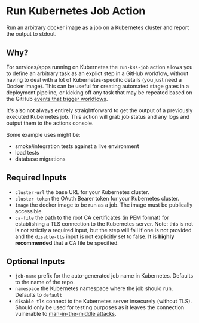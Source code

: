# Run Kubernetes Job Action

Run an arbitrary docker image as a job on a Kubernetes cluster and report the output to stdout.

## Why?

For services/apps running on Kubernetes the `run-k8s-job` action allows you to define an arbitrary task as an explict step in a GitHub workflow, without having to deal with a lot of Kubernetes-specific details (you just need a Docker image). This can be useful for creating automated stage gates in a deployment pipeline, or kicking off any task that may be repeated based on the GitHub [events that trigger workflows](https://help.github.com/en/actions/reference/events-that-trigger-workflows). 

It's also not always entirely straightforward to get the output of a previously executed Kubernetes job. This action will grab job status and any logs and output them to the actions console. 

Some example uses might be:
- smoke/integration tests against a live environment
- load tests
- database migrations


## Required Inputs

- `cluster-url` the base URL for your Kubernetes cluster.
- `cluster-token` the OAuth Bearer token for your Kubernetes cluster.
- `image` the docker image to be run as a job. The image must be publically accessible. 
- `ca-file` the path to the root CA certificates (in PEM format) for establishing a TLS connection to the Kubernetes server. Note: this is not is not strictly a required input, but the step will fail if one is not provided and the `disable-tls` input is not explicitly set to false. It is **highly recommended** that a CA file be specified.

## Optional Inputs
- `job-name` prefix for the auto-generated job name in Kubernetes. Defaults to the name of the repo. 
- `namespace` the Kubernetes namespace where the job should run. Defaults to `default`
- `disable-tls` connect to the Kubernetes server insecurely (without TLS). Should only be used for testing purposes as it leaves the connection vulnerable to [man-in-the-middle attacks](https://en.wikipedia.org/wiki/Man-in-the-middle_attack).




